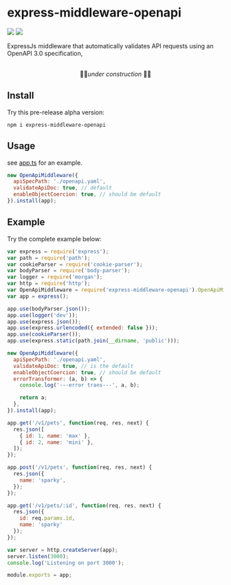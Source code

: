 # express-middleware-openapi

![](https://travis-ci.org/cdimascio/express-middleware-openapi.svg?branch=master) ![](https://img.shields.io/badge/license-MIT-blue.svg)

ExpressJs middleware that automatically validates API requests using an OpenAPI 3.0 specification,

<p align="center">
  <br>
🚧👷<i>under construction</i> 🚧👷
</p>

## Install

Try this pre-release alpha version:

```shell
npm i express-middleware-openapi
```

## Usage

see [app.ts](test/app.ts) for an example.

```javascript
new OpenApiMiddleware({
  apiSpecPath: './openapi.yaml',
  validateApiDoc: true, // default
  enableObjectCoercion: true, // should be default
}).install(app);
```

## Example

Try the complete example below:

```javascript
var express = require('express');
var path = require('path');
var cookieParser = require('cookie-parser');
var bodyParser = require('body-parser');
var logger = require('morgan');
var http = require('http');
var OpenApiMiddleware = require('express-middleware-openapi').OpenApiMiddleware;
var app = express();

app.use(bodyParser.json());
app.use(logger('dev'));
app.use(express.json());
app.use(express.urlencoded({ extended: false }));
app.use(cookieParser());
app.use(express.static(path.join(__dirname, 'public')));

new OpenApiMiddleware({
  apiSpecPath: './openapi.yaml',
  validateApiDoc: true, // is the default
  enableObjectCoercion: true, // should be default
  errorTransformer: (a, b) => {
    console.log('---error trans---', a, b);

    return a;
  },
}).install(app);

app.get('/v1/pets', function(req, res, next) {
  res.json([
    { id: 1, name: 'max' },
    { id: 2, name: 'mini' },
  ]);
});

app.post('/v1/pets', function(req, res, next) {
  res.json({
    name: 'sparky',
  });
});

app.get('/v1/pets/:id', function(req, res, next) {
  res.json({
    id: req.params.id,
    name: 'sparky'
  });
});

var server = http.createServer(app);
server.listen(3000);
console.log('Listening on port 3000');

module.exports = app;
```
